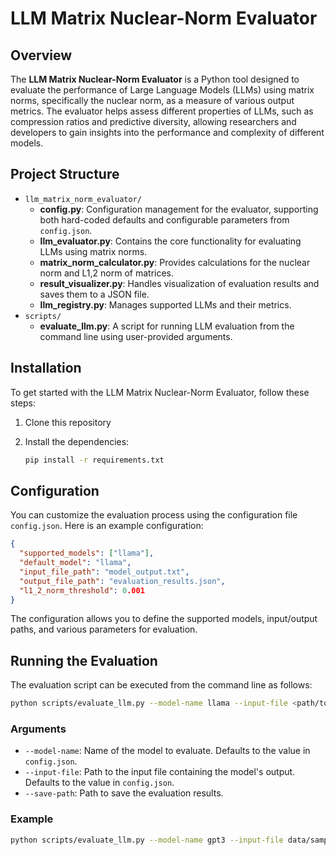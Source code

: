 # LLM Matrix Nuclear-Norm Evaluator

## Overview
The **LLM Matrix Nuclear-Norm Evaluator** is a Python tool designed to evaluate the performance of Large Language Models (LLMs) using matrix norms, specifically the nuclear norm, as a measure of various output metrics. The evaluator helps assess different properties of LLMs, such as compression ratios and predictive diversity, allowing researchers and developers to gain insights into the performance and complexity of different models.


## Project Structure
- `llm_matrix_norm_evaluator/`
  - **config.py**: Configuration management for the evaluator, supporting both hard-coded defaults and configurable parameters from `config.json`.
  - **llm_evaluator.py**: Contains the core functionality for evaluating LLMs using matrix norms.
  - **matrix_norm_calculator.py**: Provides calculations for the nuclear norm and L1,2 norm of matrices.
  - **result_visualizer.py**: Handles visualization of evaluation results and saves them to a JSON file.
  - **llm_registry.py**: Manages supported LLMs and their metrics.
- `scripts/`
  - **evaluate_llm.py**: A script for running LLM evaluation from the command line using user-provided arguments.

## Installation
To get started with the LLM Matrix Nuclear-Norm Evaluator, follow these steps:

1. Clone this repository


2. Install the dependencies:
   ```sh
   pip install -r requirements.txt
   ```

## Configuration
You can customize the evaluation process using the configuration file `config.json`. Here is an example configuration:
```json
{
  "supported_models": ["llama"],
  "default_model": "llama",
  "input_file_path": "model_output.txt",
  "output_file_path": "evaluation_results.json",
  "l1_2_norm_threshold": 0.001
}
```

The configuration allows you to define the supported models, input/output paths, and various parameters for evaluation.

## Running the Evaluation
The evaluation script can be executed from the command line as follows:

```sh
python scripts/evaluate_llm.py --model-name llama --input-file <path/to/input/file> --save-path <path/to/output/file>
```

### Arguments
- `--model-name`: Name of the model to evaluate. Defaults to the value in `config.json`.
- `--input-file`: Path to the input file containing the model's output. Defaults to the value in `config.json`.
- `--save-path`: Path to save the evaluation results.

### Example
```sh
python scripts/evaluate_llm.py --model-name gpt3 --input-file data/sample_output.txt --save-path results/evaluation_gpt3.json
```

